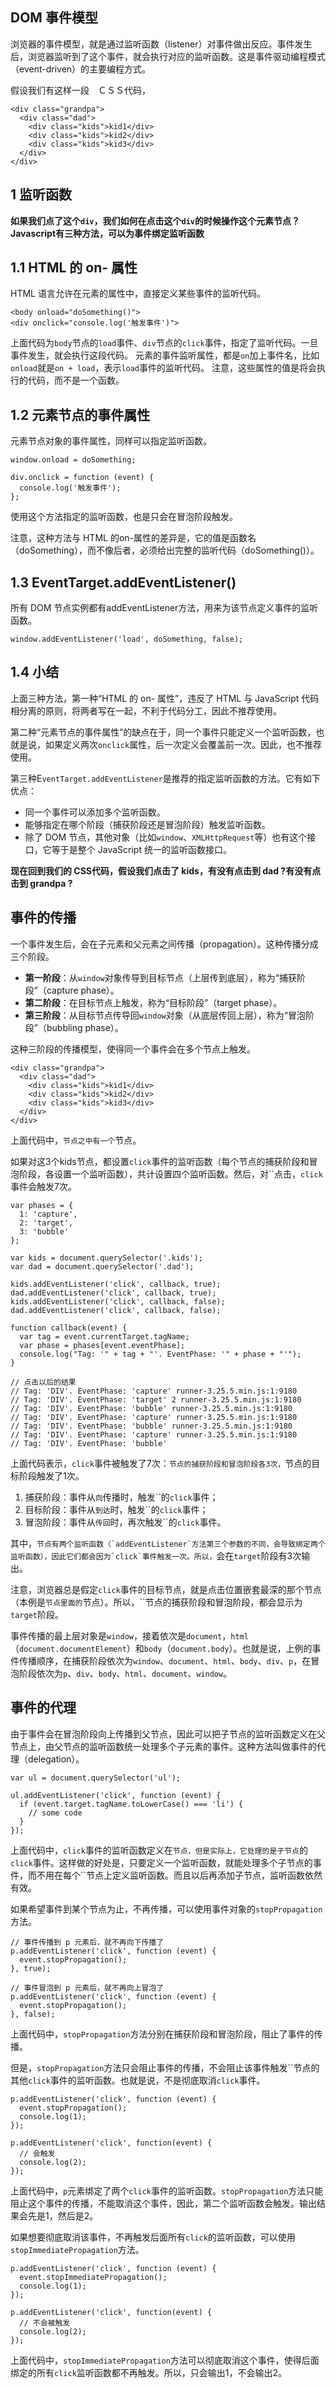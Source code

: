 ## DOM 事件模型

浏览器的事件模型，就是通过监听函数（listener）对事件做出反应。事件发生后，浏览器监听到了这个事件，就会执行对应的监听函数。这是事件驱动编程模式（event-driven）的主要编程方式。

假设我们有这样一段　ＣＳＳ代码，
```
<div class="grandpa">
  <div class="dad">
    <div class="kids">kid1</div>
    <div class="kids">kid2</div>
    <div class="kids">kid3</div>
  </div>
</div>
```


## 1 监听函数

**如果我们点了这个`div`，我们如何在点击这个`div`的时候操作这个元素节点？Javascript有三种方法，可以为事件绑定监听函数**

## 1.1 HTML 的 on- 属性
HTML 语言允许在元素的属性中，直接定义某些事件的监听代码。

```
<body onload="doSomething()">
<div onclick="console.log('触发事件')">
```

上面代码为`body`节点的`load`事件、`div`节点的`click`事件，指定了监听代码。一旦事件发生，就会执行这段代码。
元素的事件监听属性，都是`on`加上事件名，比如`onload`就是`on + load`，表示`load`事件的监听代码。
注意，这些属性的值是将会执行的代码，而不是一个函数。

## 1.2 元素节点的事件属性
元素节点对象的事件属性，同样可以指定监听函数。
```
window.onload = doSomething;

div.onclick = function (event) {
  console.log('触发事件');
};
```
使用这个方法指定的监听函数，也是只会在冒泡阶段触发。

注意，这种方法与 HTML 的on-属性的差异是，它的值是函数名（doSomething），而不像后者，必须给出完整的监听代码（doSomething()）。

## 1.3 EventTarget.addEventListener()
所有 DOM 节点实例都有addEventListener方法，用来为该节点定义事件的监听函数。

```
window.addEventListener('load', doSomething, false);
```

## 1.4 小结
上面三种方法，第一种“HTML 的 on- 属性”，违反了 HTML 与 JavaScript 代码相分离的原则，将两者写在一起，不利于代码分工，因此不推荐使用。

第二种“元素节点的事件属性”的缺点在于，同一个事件只能定义一个监听函数，也就是说，如果定义两次`onclick`属性，后一次定义会覆盖前一次。因此，也不推荐使用。

第三种E`ventTarget.addEventListener`是推荐的指定监听函数的方法。它有如下优点：

* 同一个事件可以添加多个监听函数。
* 能够指定在哪个阶段（捕获阶段还是冒泡阶段）触发监听函数。
* 除了 DOM 节点，其他对象（比如`window`、`XMLHttpRequest`等）也有这个接口，它等于是整个 JavaScript 统一的监听函数接口。

**现在回到我们的 CSS代码，假设我们点击了 kids，有没有点击到 dad ?有没有点击到 grandpa ?**

## 事件的传播

一个事件发生后，会在子元素和父元素之间传播（propagation）。这种传播分成三个阶段。

- **第一阶段**：从`window`对象传导到目标节点（上层传到底层），称为“捕获阶段”（capture phase）。
- **第二阶段**：在目标节点上触发，称为“目标阶段”（target phase）。
- **第三阶段**：从目标节点传导回`window`对象（从底层传回上层），称为“冒泡阶段”（bubbling phase）。

这种三阶段的传播模型，使得同一个事件会在多个节点上触发。

```
<div class="grandpa">
  <div class="dad">
    <div class="kids">kid1</div>
    <div class="kids">kid2</div>
    <div class="kids">kid3</div>
  </div>
</div>
```

上面代码中，``节点之中有一个``节点。

如果对这3个kids节点，都设置`click`事件的监听函数（每个节点的捕获阶段和冒泡阶段，各设置一个监听函数），共计设置四个监听函数。然后，对``点击，`click`事件会触发7次。

```
var phases = {
  1: 'capture',
  2: 'target',
  3: 'bubble'
};

var kids = document.querySelector('.kids');
var dad = document.querySelector('.dad');

kids.addEventListener('click', callback, true);
dad.addEventListener('click', callback, true);
kids.addEventListener('click', callback, false);
dad.addEventListener('click', callback, false);

function callback(event) {
  var tag = event.currentTarget.tagName;
  var phase = phases[event.eventPhase];
  console.log("Tag: '" + tag + "'. EventPhase: '" + phase + "'");
}

// 点击以后的结果
// Tag: 'DIV'. EventPhase: 'capture' runner-3.25.5.min.js:1:9180
// Tag: 'DIV'. EventPhase: 'target' 2 runner-3.25.5.min.js:1:9180
// Tag: 'DIV'. EventPhase: 'bubble' runner-3.25.5.min.js:1:9180
// Tag: 'DIV'. EventPhase: 'capture' runner-3.25.5.min.js:1:9180
// Tag: 'DIV'. EventPhase: 'bubble' runner-3.25.5.min.js:1:9180
// Tag: 'DIV'. EventPhase: 'capture' runner-3.25.5.min.js:1:9180
// Tag: 'DIV'. EventPhase: 'bubble'
```

上面代码表示，`click`事件被触发了7次：``节点的捕获阶段和冒泡阶段各3次，``节点的目标阶段触发了1次。

1. 捕获阶段：事件从``向``传播时，触发``的`click`事件；
2. 目标阶段：事件从``到达``时，触发``的`click`事件；
3. 冒泡阶段：事件从``传回``时，再次触发``的`click`事件。

其中，``节点有两个监听函数（`addEventListener`方法第三个参数的不同，会导致绑定两个监听函数），因此它们都会因为`click`事件触发一次。所以，``会在`target`阶段有3次输出。

注意，浏览器总是假定`click`事件的目标节点，就是点击位置嵌套最深的那个节点（本例是``节点里面的``节点）。所以，``节点的捕获阶段和冒泡阶段，都会显示为`target`阶段。

事件传播的最上层对象是`window`，接着依次是`document`，`html`（`document.documentElement`）和`body`（`document.body`）。也就是说，上例的事件传播顺序，在捕获阶段依次为`window`、`document`、`html`、`body`、`div`、`p`，在冒泡阶段依次为`p`、`div`、`body`、`html`、`document`、`window`。

## 事件的代理

由于事件会在冒泡阶段向上传播到父节点，因此可以把子节点的监听函数定义在父节点上，由父节点的监听函数统一处理多个子元素的事件。这种方法叫做事件的代理（delegation）。

```
var ul = document.querySelector('ul');

ul.addEventListener('click', function (event) {
  if (event.target.tagName.toLowerCase() === 'li') {
    // some code
  }
});
```

上面代码中，`click`事件的监听函数定义在``节点，但是实际上，它处理的是子节点``的`click`事件。这样做的好处是，只要定义一个监听函数，就能处理多个子节点的事件，而不用在每个``节点上定义监听函数。而且以后再添加子节点，监听函数依然有效。

如果希望事件到某个节点为止，不再传播，可以使用事件对象的`stopPropagation`方法。

```
// 事件传播到 p 元素后，就不再向下传播了
p.addEventListener('click', function (event) {
  event.stopPropagation();
}, true);

// 事件冒泡到 p 元素后，就不再向上冒泡了
p.addEventListener('click', function (event) {
  event.stopPropagation();
}, false);
```

上面代码中，`stopPropagation`方法分别在捕获阶段和冒泡阶段，阻止了事件的传播。

但是，`stopPropagation`方法只会阻止事件的传播，不会阻止该事件触发``节点的其他`click`事件的监听函数。也就是说，不是彻底取消`click`事件。

```
p.addEventListener('click', function (event) {
  event.stopPropagation();
  console.log(1);
});

p.addEventListener('click', function(event) {
  // 会触发
  console.log(2);
});
```

上面代码中，`p`元素绑定了两个`click`事件的监听函数。`stopPropagation`方法只能阻止这个事件的传播，不能取消这个事件，因此，第二个监听函数会触发。输出结果会先是1，然后是2。

如果想要彻底取消该事件，不再触发后面所有`click`的监听函数，可以使用`stopImmediatePropagation`方法。

```
p.addEventListener('click', function (event) {
  event.stopImmediatePropagation();
  console.log(1);
});

p.addEventListener('click', function(event) {
  // 不会被触发
  console.log(2);
});
```

上面代码中，`stopImmediatePropagation`方法可以彻底取消这个事件，使得后面绑定的所有`click`监听函数都不再触发。所以，只会输出1，不会输出2。